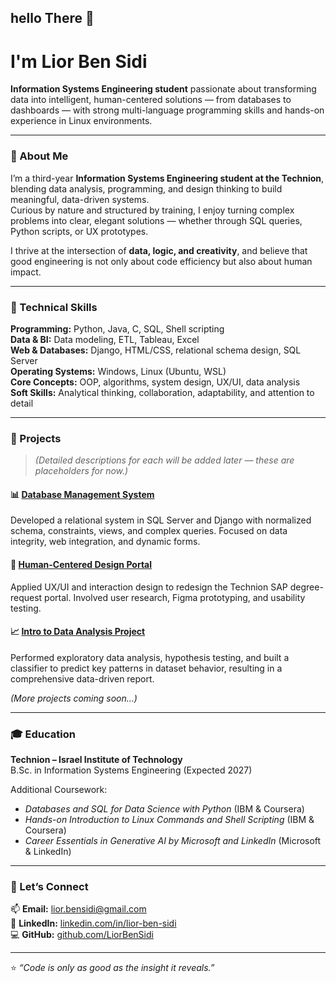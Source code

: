 ## hello There 👋

# I'm Lior Ben Sidi

**Information Systems Engineering student** passionate about transforming data into intelligent, human-centered solutions — from databases to dashboards — with strong multi-language programming skills and hands-on experience in Linux environments.

---

### 🧩 About Me

I’m a third-year **Information Systems Engineering student at the Technion**, blending data analysis, programming, and design thinking to build meaningful, data-driven systems.  
Curious by nature and structured by training, I enjoy turning complex problems into clear, elegant solutions — whether through SQL queries, Python scripts, or UX prototypes.

I thrive at the intersection of **data, logic, and creativity**, and believe that good engineering is not only about code efficiency but also about human impact.

---

### 🧠 Technical Skills

**Programming:** Python, Java, C, SQL, Shell scripting  
**Data & BI:** Data modeling, ETL, Tableau, Excel  
**Web & Databases:** Django, HTML/CSS, relational schema design, SQL Server  
**Operating Systems:** Windows, Linux (Ubuntu, WSL)  
**Core Concepts:** OOP, algorithms, system design, UX/UI, data analysis  
**Soft Skills:** Analytical thinking, collaboration, adaptability, and attention to detail  

---

### 💼 Projects

> *(Detailed descriptions for each will be added later — these are placeholders for now.)*

#### 📊 [Database Management System](https://github.com/LiorBenSidi/Final_Project)
Developed a relational system in SQL Server and Django with normalized schema, constraints, views, and complex queries. Focused on data integrity, web integration, and dynamic forms.

#### 🧠 [Human-Centered Design Portal](https://github.com/LiorBenSidi/UX-Final_Project)
Applied UX/UI and interaction design to redesign the Technion SAP degree-request portal. Involved user research, Figma prototyping, and usability testing.

#### 📈 [Intro to Data Analysis Project](https://github.com/LiorBenSidi/Mini-Project)
Performed exploratory data analysis, hypothesis testing, and built a classifier to predict key patterns in dataset behavior, resulting in a comprehensive data-driven report.

*(More projects coming soon…)*

---

### 🎓 Education

**Technion – Israel Institute of Technology**  
B.Sc. in Information Systems Engineering (Expected 2027)  

Additional Coursework:  
- *Databases and SQL for Data Science with Python* (IBM & Coursera)
- *Hands-on Introduction to Linux Commands and Shell Scripting* (IBM & Coursera)
- *Career Essentials in Generative AI by Microsoft and LinkedIn* (Microsoft & LinkedIn)

---

### 🤝 Let’s Connect

📫 **Email:** [lior.bensidi@gmail.com](mailto:lior.bensidi@gmail.com)  
💼 **LinkedIn:** [linkedin.com/in/lior-ben-sidi](https://www.linkedin.com/in/lior-ben-sidi/)  
💻 **GitHub:** [github.com/LiorBenSidi](https://github.com/LiorBenSidi)

---

⭐ *“Code is only as good as the insight it reveals.”*


<!--
**LiorBenSidi/LiorBenSidi** is a ✨ _special_ ✨ repository because its `README.md` (this file) appears on your GitHub profile.

Here are some ideas to get you started:

- 🔭 I’m currently working on ...
- 🌱 I’m currently learning ...
- 👯 I’m looking to collaborate on ...
- 🤔 I’m looking for help with ...
- 💬 Ask me about ...
- 📫 How to reach me: ...
- 😄 Pronouns: ...
- ⚡ Fun fact: ...
-->
